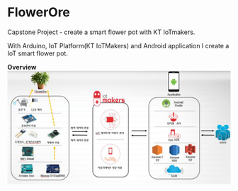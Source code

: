 # FlowerOre
Capstone Project - create a smart flower pot with KT IoTmakers.

With Arduino, IoT Platform(KT IoTMakers) and Android application I create a IoT smart flower pot.

**Overview**
<img src="https://github.com/Kangho-Lee/FlowerOre/blob/master/overview.JPG" width="600" />

